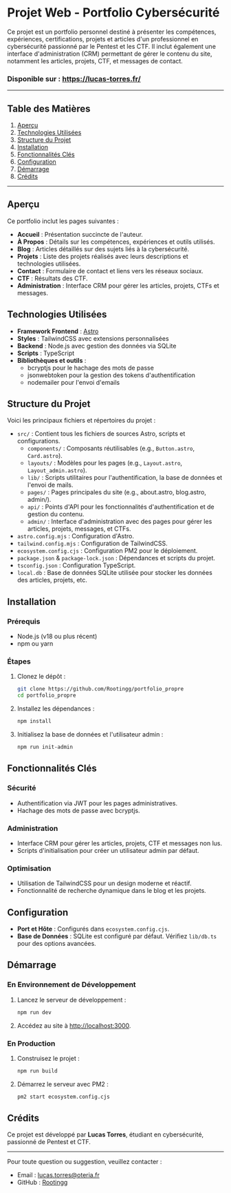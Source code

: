 # Projet Web - Portfolio Cybersécurité

Ce projet est un portfolio personnel destiné à présenter les compétences, expériences, certifications, projets et articles d'un professionnel en cybersécurité passionné par le Pentest et les CTF. Il inclut également une interface d'administration (CRM) permettant de gérer le contenu du site, notamment les articles, projets, CTF, et messages de contact.

### Disponible sur : https://lucas-torres.fr/

---

## Table des Matières

1. [Aperçu](#apercu)
2. [Technologies Utilisées](#technologies-utilisees)
3. [Structure du Projet](#structure-du-projet)
4. [Installation](#installation)
5. [Fonctionnalités Clés](#fonctionnalites-cles)
6. [Configuration](#configuration)
7. [Démarrage](#demarrage)
8. [Crédits](#credits)

---

## Aperçu

Ce portfolio inclut les pages suivantes :

- **Accueil** : Présentation succincte de l'auteur.
- **À Propos** : Détails sur les compétences, expériences et outils utilisés.
- **Blog** : Articles détaillés sur des sujets liés à la cybersécurité.
- **Projets** : Liste des projets réalisés avec leurs descriptions et technologies utilisées.
- **Contact** : Formulaire de contact et liens vers les réseaux sociaux.
- **CTF** : Résultats des  CTF.
- **Administration** : Interface CRM pour gérer les articles, projets, CTFs et messages.

## Technologies Utilisées

- **Framework Frontend** : [Astro](https://astro.build/)
- **Styles** : TailwindCSS avec extensions personnalisées
- **Backend** : Node.js avec gestion des données via SQLite
- **Scripts** : TypeScript
- **Bibliothèques et outils** :
    - bcryptjs pour le hachage des mots de passe
    - jsonwebtoken pour la gestion des tokens d'authentification
    - nodemailer pour l'envoi d'emails

## Structure du Projet

Voici les principaux fichiers et répertoires du projet :

- `src/` : Contient tous les fichiers de sources Astro, scripts et configurations.
    - `components/` : Composants réutilisables (e.g., `Button.astro`, `Card.astro`).
    - `layouts/` : Modèles pour les pages (e.g., `Layout.astro`, `Layout_admin.astro`).
    - `lib/` : Scripts utilitaires pour l'authentification, la base de données et l'envoi de mails.
    - `pages/` : Pages principales du site (e.g., about.astro, blog.astro, admin/).
    - `api/` : Points d'API pour les fonctionnalités d'authentification et de gestion du contenu.
    - `admin/` : Interface d'administration avec des pages pour gérer les articles, projets, messages, et CTFs.
- `astro.config.mjs` : Configuration d'Astro.
- `tailwind.config.mjs` : Configuration de TailwindCSS.
- `ecosystem.config.cjs` : Configuration PM2 pour le déploiement.
- `package.json` & `package-lock.json` : Dépendances et scripts du projet.
- `tsconfig.json` : Configuration TypeScript.
- `local.db` : Base de données SQLite utilisée pour stocker les données des articles, projets, etc.

## Installation

### Prérequis

- Node.js (v18 ou plus récent)
- npm ou yarn

### Étapes

1. Clonez le dépôt :
   ```bash
   git clone https://github.com/Rootingg/portfolio_propre
   cd portfolio_propre
   ```
2. Installez les dépendances :
   ```bash
   npm install
   ```
3. Initialisez la base de données et l'utilisateur admin :
   ```bash
   npm run init-admin
   ```

## Fonctionnalités Clés

### Sécurité
- Authentification via JWT pour les pages administratives.
- Hachage des mots de passe avec bcryptjs.

### Administration
- Interface CRM pour gérer les articles, projets,  CTF et messages non lus.
- Scripts d'initialisation pour créer un utilisateur admin par défaut.

### Optimisation
- Utilisation de TailwindCSS pour un design moderne et réactif.
- Fonctionnalité de recherche dynamique dans le blog et les projets.

## Configuration

- **Port et Hôte** : Configurés dans `ecosystem.config.cjs`.
- **Base de Données** : SQLite est configuré par défaut. Vérifiez `lib/db.ts` pour des options avancées.

## Démarrage

### En Environnement de Développement

1. Lancez le serveur de développement :
   ```bash
   npm run dev
   ```
2. Accédez au site à [http://localhost:3000](http://localhost:3000).

### En Production

1. Construisez le projet :
   ```bash
   npm run build
   ```
2. Démarrez le serveur avec PM2 :
   ```bash
   pm2 start ecosystem.config.cjs
   ```

## Crédits

Ce projet est développé par **Lucas Torres**, étudiant en cybersécurité, passionné de Pentest et CTF.

---

Pour toute question ou suggestion, veuillez contacter :
- Email : [lucas.torres@oteria.fr](mailto:lucas.torres@oteria.fr)
- GitHub : [Rootingg](https://github.com/Rootingg)

